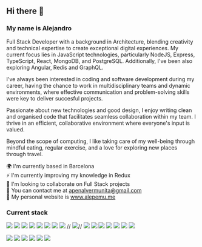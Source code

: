 ## Hi there 👋
### My name is Alejandro  
Full Stack Developer with a background in Architecture, blending creativity and technical expertise to create exceptional digital experiences. My current focus lies in JavaScript technologies, particularly NodeJS, Express, TypeScript, React, MongoDB, and PostgreSQL. Additionally, I've been also exploring Angular, Redis and GraphQL.

I've always been interested in coding and software development during my career, having the chance to work in multidisciplinary teams and dynamic environments, where effective communication and problem-solving skills were key to deliver succesful projects.

Passionate about new technologies and good design, I enjoy writing clean and organised code that facilitates seamless collaboration within my team. I thrive in an efficient, collaborative environment where everyone's input is valued.

Beyond the scope of computing, I like taking care of my well-being through mindful eating, regular exercise, and a love for exploring new places through travel.

🌍 I'm currently based in Barcelona  
⚡ I'm currently improving my knowledge in Redux  
🤝 I'm looking to collaborate on Full Stack projects  
💬 You can contact me at apenalvermunita@gmail.com  
🔗 My personal website is www.alepemu.me

### Current stack 
<p>
<img src="https://img.shields.io/badge/JavaScript-F7DF1E?logo=JavaScript&logoColor=black&style=flat" />
<img src="https://img.shields.io/badge/TypeScript-3178C6?logo=TypeScript&logoColor=white&style=flat" />
<img src="https://img.shields.io/badge/HTML-E34F26?logo=html5&logoColor=white&style=flat"/>
<img src="https://img.shields.io/badge/CSS-1572B6?logo=css3&logoColor=white&style=flat"/>

<img src="https://img.shields.io/badge/Node.JS-339933?logo=node.js&logoColor=white&style=flat"/>
<img src="https://img.shields.io/badge/Express-000000?logo=express&logoColor=white&style=flat"/>
<img src="https://img.shields.io/badge/Koa-33333D?logo=koa&logoColor=white&style=flat"/>

<img src="https://img.shields.io/badge/React-61DAFB?logo=react&logoColor=black&style=flat"/>
// <img src="https://img.shields.io/badge/Redux-764ABC?logo=redux&logoColor=white&style=flat"/>// 
<img src="https://img.shields.io/badge/Tailwind CSS-06B6D4?logo=tailwindcss&logoColor=white&style=flat"/>

<img src="https://img.shields.io/badge/PostgreSQL-4169E1?logo=postgresql&logoColor=white&style=flat"/>
<img src="https://img.shields.io/badge/Sequelize-52B0E7?logo=sequelize&logoColor=white&style=flat"/>
<img src="https://img.shields.io/badge/MongoDB-47A248?logo=mongodb&logoColor=white&style=flat"/>
<img src="https://img.shields.io/badge/Mongoose-880000?logo=mongoose&logoColor=white&style=flat"/>

<img src="https://img.shields.io/badge/Jest-C21325?logo=jest&logoColor=white&style=flat"/>
<img src="https://img.shields.io/badge/Cypress-17202C?logo=cypress&logoColor=white&style=flat"/>
</p>

<p>
<img src="https://img.shields.io/badge/Visual Studio Code-007ACC?logo=visualstudiocode&logoColor=white&style=flat"/>
<img src="https://img.shields.io/badge/Git-F05032?logo=git&logoColor=white&style=flat"/>
<img src="https://img.shields.io/badge/GitHub-181717?logo=github&logoColor=white&style=flat"/>
<img src="https://img.shields.io/badge/Prettier-F7B93E?logo=prettier&logoColor=black&style=flat"/>
<img src="https://img.shields.io/badge/ESLint-4B32C3?logo=eslint&logoColor=white&style=flat"/>
<img src="https://img.shields.io/badge/Postman-FF6C37?logo=postman&logoColor=white&style=flat"/>
</p>

